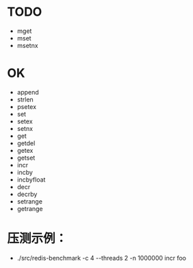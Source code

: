 # TODO

- mget
- mset
- msetnx

# OK

- append
- strlen
- psetex
- set
- setex
- setnx
- get
- getdel
- getex
- getset
- incr
- incby
- incbyfloat
- decr
- decrby
- setrange
- getrange

# 压测示例：

- ./src/redis-benchmark -c 4 --threads 2 -n 1000000 incr foo